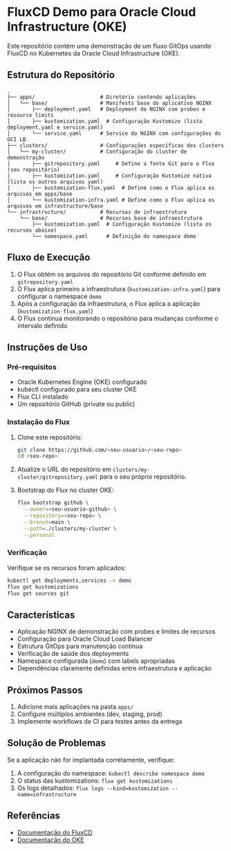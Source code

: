 # FluxCD Demo para Oracle Cloud Infrastructure (OKE)

Este repositório contém uma demonstração de um fluxo GitOps usando FluxCD no Kubernetes da Oracle Cloud Infrastructure (OKE).

## Estrutura do Repositório

```
.
├── apps/                     # Diretório contendo aplicações
│   └── base/                 # Manifests base do aplicativo NGINX
│       ├── deployment.yaml   # Deployment do NGINX com probes e resource limits
│       ├── kustomization.yaml  # Configuração Kustomize (lista deployment.yaml e service.yaml)
│       └── service.yaml      # Service do NGINX com configurações do OCI LB
├── clusters/                 # Configurações específicas dos clusters
│   └── my-cluster/           # Configuração do cluster de demonstração
│       ├── gitrepository.yaml     # Define a fonte Git para o Flux (seu repositório)
│       ├── kustomization.yaml     # Configuração Kustomize nativa (lista os outros arquivos yaml)
│       ├── kustomization-flux.yaml  # Define como o Flux aplica os arquivos em apps/base
│       └── kustomization-infra.yaml # Define como o Flux aplica os arquivos em infrastructure/base
└── infrastructure/           # Recursos de infraestrutura
    └── base/                 # Recursos base de infraestrutura
        ├── kustomization.yaml  # Configuração Kustomize (lista os recursos abaixo)
        └── namespace.yaml      # Definição do namespace demo

```

## Fluxo de Execução

1. O Flux obtém os arquivos do repositório Git conforme definido em `gitrepository.yaml`
2. O Flux aplica primeiro a infraestrutura (`kustomization-infra.yaml`) para configurar o namespace `demo`
3. Após a configuração da infraestrutura, o Flux aplica a aplicação (`kustomization-flux.yaml`)
4. O Flux continua monitorando o repositório para mudanças conforme o intervalo definido

## Instruções de Uso

### Pré-requisitos

- Oracle Kubernetes Engine (OKE) configurado
- kubectl configurado para seu cluster OKE
- Flux CLI instalado
- Um repositório GitHub (private ou public)

### Instalação do Flux

1. Clone este repositório:
   ```bash
   git clone https://github.com/<seu-usuario>/<seu-repo>
   cd <seu-repo>
   ```

2. Atualize o URL do repositório em `clusters/my-cluster/gitrepository.yaml` para o seu próprio repositório.

3. Bootstrap do Flux no cluster OKE:
   ```bash
   flux bootstrap github \
     --owner=<seu-usuario-github> \
     --repository=<seu-repo> \
     --branch=main \
     --path=./clusters/my-cluster \
     --personal
   ```

### Verificação

Verifique se os recursos foram aplicados:

```bash
kubectl get deployments,services -n demo
flux get kustomizations
flux get sources git
```

## Características

- Aplicação NGINX de demonstração com probes e limites de recursos
- Configuração para Oracle Cloud Load Balancer
- Estrutura GitOps para manutenção contínua
- Verificação de saúde dos deployments
- Namespace configurada (`demo`) com labels apropriadas
- Dependências claramente definidas entre infraestrutura e aplicação

## Próximos Passos

1. Adicione mais aplicações na pasta `apps/`
2. Configure múltiplos ambientes (dev, staging, prod)
3. Implemente workflows de CI para testes antes da entrega

## Solução de Problemas

Se a aplicação não for implantada corretamente, verifique:

1. A configuração do namespace: `kubectl describe namespace demo`
2. O status das kustomizations: `flux get kustomizations`
3. Os logs detalhados: `flux logs --kind=kustomization --name=infrastructure`

## Referências

- [Documentação do FluxCD](https://fluxcd.io/docs/)
- [Documentação do OKE](https://docs.oracle.com/en-us/iaas/Content/ContEng/home.htm) 